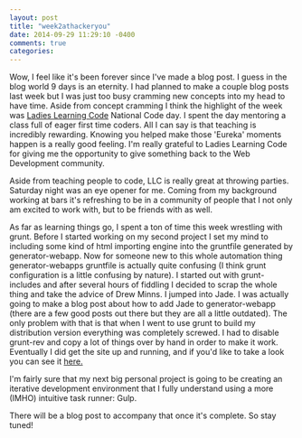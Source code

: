 ```yaml
---
layout: post
title: "week2athackeryou"
date: 2014-09-29 11:29:10 -0400
comments: true
categories:
---
```


Wow, I feel like it's been forever since I've made a blog post. I guess in the blog world 9 days is an eternity. I had planned to make a couple blog posts last week but I was just too busy cramming new concepts into my head to have time.
Aside from concept cramming I think the highlight of the week was [Ladies Learning Code](http://ladieslearningcode.com/codeday/) National Code day. I spent the day mentoring a class full of eager first time coders. All I can say is that teaching is incredibly rewarding. Knowing you helped make those 'Eureka' moments happen is a really good feeling. I'm really grateful to Ladies Learning Code for giving me the opportunity to give something back to the Web Development community.

Aside from teaching people to code, LLC is really great at throwing parties. Saturday night was an eye opener for me. Coming from my background working at bars it's refreshing to be in a community of people that I not only am excited to work with, but to be friends with as well.

As far as learning things go, I spent a ton of time this week wrestling with grunt. Before I started working on my second project I set my mind to including some kind of html importing engine into the gruntfile generated by generator-webapp. Now for someone new to this whole automation thing generator-webapps gruntfile is actually quite confusing (I think grunt configuration is a little confusing by nature). I started out with grunt-includes and after several hours of fiddling I decided to scrap the whole thing and take the advice of Drew Minns. I jumped into Jade. I was actually going to make a blog post about how to add Jade to generator-webapp (there are a few good posts out there but they are all a little outdated). The only problem with that is that when I went to use grunt to build my distribution version everything was completely screwed. I had to disable grunt-rev and copy a lot of things over by hand in order to make it work. Eventually I did get the site up and running, and if you'd like to take a look you can see it [here.](http://seethruhead/proj2)

I'm fairly sure that my next big personal project is going to be creating an iterative development environment that I fully understand using a more (IMHO) intuitive task runner: Gulp.

There will be a blog post to accompany that once it's complete. So stay tuned!

